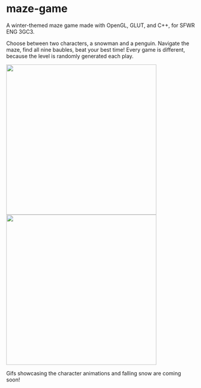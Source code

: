 # maze-game
A winter-themed maze game made with OpenGL, GLUT, and C++, for SFWR ENG 3GC3. 

Choose between two characters, a snowman and a penguin. Navigate the maze, find all nine baubles, beat your best time! Every game is different, because the level is randomly generated each play.

<img src="http://i.imgur.com/qFQ93SN.jpg" width="400" height="400">
<img src="http://i.imgur.com/mIP1ieV.jpg" width="400" height="400">

Gifs showcasing the character animations and falling snow are coming soon!
